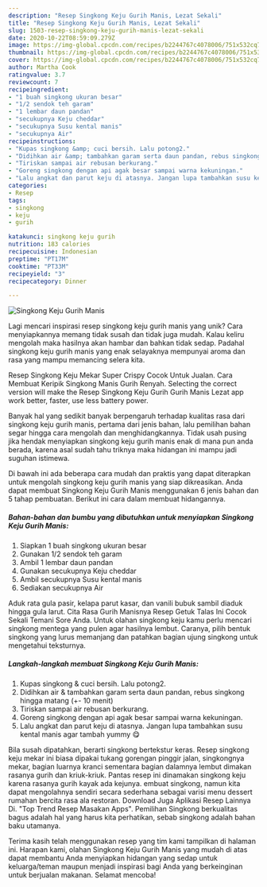 ```yaml
---
description: "Resep Singkong Keju Gurih Manis, Lezat Sekali"
title: "Resep Singkong Keju Gurih Manis, Lezat Sekali"
slug: 1503-resep-singkong-keju-gurih-manis-lezat-sekali
date: 2020-10-22T08:59:09.279Z
image: https://img-global.cpcdn.com/recipes/b2244767c4078006/751x532cq70/singkong-keju-gurih-manis-foto-resep-utama.jpg
thumbnail: https://img-global.cpcdn.com/recipes/b2244767c4078006/751x532cq70/singkong-keju-gurih-manis-foto-resep-utama.jpg
cover: https://img-global.cpcdn.com/recipes/b2244767c4078006/751x532cq70/singkong-keju-gurih-manis-foto-resep-utama.jpg
author: Martha Cook
ratingvalue: 3.7
reviewcount: 7
recipeingredient:
- "1 buah singkong ukuran besar"
- "1/2 sendok teh garam"
- "1 lembar daun pandan"
- "secukupnya Keju cheddar"
- "secukupnya Susu kental manis"
- "secukupnya Air"
recipeinstructions:
- "Kupas singkong &amp; cuci bersih. Lalu potong2."
- "Didihkan air &amp; tambahkan garam serta daun pandan, rebus singkong hingga matang (+- 10 menit)"
- "Tiriskan sampai air rebusan berkurang."
- "Goreng singkong dengan api agak besar sampai warna kekuningan."
- "Lalu angkat dan parut keju di atasnya. Jangan lupa tambahkan susu kental manis agar tambah yummy 😋"
categories:
- Resep
tags:
- singkong
- keju
- gurih

katakunci: singkong keju gurih 
nutrition: 183 calories
recipecuisine: Indonesian
preptime: "PT17M"
cooktime: "PT33M"
recipeyield: "3"
recipecategory: Dinner

---
```



![Singkong Keju Gurih Manis](https://img-global.cpcdn.com/recipes/b2244767c4078006/751x532cq70/singkong-keju-gurih-manis-foto-resep-utama.jpg)

Lagi mencari inspirasi resep singkong keju gurih manis yang unik? Cara menyiapkannya memang tidak susah dan tidak juga mudah. Kalau keliru mengolah maka hasilnya akan hambar dan bahkan tidak sedap. Padahal singkong keju gurih manis yang enak selayaknya mempunyai aroma dan rasa yang mampu memancing selera kita.

Resep Singkong Keju Mekar Super Crispy Cocok Untuk Jualan. Cara Membuat Keripik Singkong Manis Gurih Renyah. Selecting the correct version will make the Resep Singkong Keju Gurih Gurih Manis Lezat app work better, faster, use less battery power.

Banyak hal yang sedikit banyak berpengaruh terhadap kualitas rasa dari singkong keju gurih manis, pertama dari jenis bahan, lalu pemilihan bahan segar hingga cara mengolah dan menghidangkannya. Tidak usah pusing jika hendak menyiapkan singkong keju gurih manis enak di mana pun anda berada, karena asal sudah tahu triknya maka hidangan ini mampu jadi suguhan istimewa.


Di bawah ini ada beberapa cara mudah dan praktis yang dapat diterapkan untuk mengolah singkong keju gurih manis yang siap dikreasikan. Anda dapat membuat Singkong Keju Gurih Manis menggunakan 6 jenis bahan dan 5 tahap pembuatan. Berikut ini cara dalam membuat hidangannya.

<!--inarticleads1-->

##### Bahan-bahan dan bumbu yang dibutuhkan untuk menyiapkan Singkong Keju Gurih Manis:

1. Siapkan 1 buah singkong ukuran besar
1. Gunakan 1/2 sendok teh garam
1. Ambil 1 lembar daun pandan
1. Gunakan secukupnya Keju cheddar
1. Ambil secukupnya Susu kental manis
1. Sediakan secukupnya Air


Aduk rata gula pasir, kelapa parut kasar, dan vanili bubuk sambil diaduk hingga gula larut. Cita Rasa Gurih Manisnya Resep Getuk Talas Ini Cocok Sekali Temani Sore Anda. Untuk olahan singkong keju kamu perlu mencari singkong mentega yang pulen agar hasilnya lembut. Caranya, pilih bentuk singkong yang lurus memanjang dan patahkan bagian ujung singkong untuk mengetahui teksturnya. 

<!--inarticleads2-->

##### Langkah-langkah membuat Singkong Keju Gurih Manis:

1. Kupas singkong &amp; cuci bersih. Lalu potong2.
1. Didihkan air &amp; tambahkan garam serta daun pandan, rebus singkong hingga matang (+- 10 menit)
1. Tiriskan sampai air rebusan berkurang.
1. Goreng singkong dengan api agak besar sampai warna kekuningan.
1. Lalu angkat dan parut keju di atasnya. Jangan lupa tambahkan susu kental manis agar tambah yummy 😋


Bila susah dipatahkan, berarti singkong bertekstur keras. Resep singkong keju mekar ini biasa dipakai tukang gorengan pinggir jalan, singkongnya mekar, bagian luarnya kranci sementara bagian dalamnya lembut dimakan rasanya gurih dan kriuk-kriuk. Pantas resep ini dinamakan singkong keju karena rasanya gurih kayak ada kejunya. embuat singkong, namun kita dapat mengolahnya sendiri secara sederhana sebagai varisi menu dessert rumahan bercita rasa ala restoran. Download Juga Aplikasi Resep Lainnya Di. &#34;Top Trend Resep Masakan Apps&#34;. Pemilihan Singkong berkualitas bagus adalah hal yang harus kita perhatikan, sebab singkong adalah bahan baku utamanya. 

Terima kasih telah menggunakan resep yang tim kami tampilkan di halaman ini. Harapan kami, olahan Singkong Keju Gurih Manis yang mudah di atas dapat membantu Anda menyiapkan hidangan yang sedap untuk keluarga/teman maupun menjadi inspirasi bagi Anda yang berkeinginan untuk berjualan makanan. Selamat mencoba!
